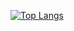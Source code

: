 [![Top Langs](https://github-readme-stats.vercel.app/api/top-langs/?username=Liuweixian&layout=compact)](https://github.com/anuraghazra/github-readme-stats)
